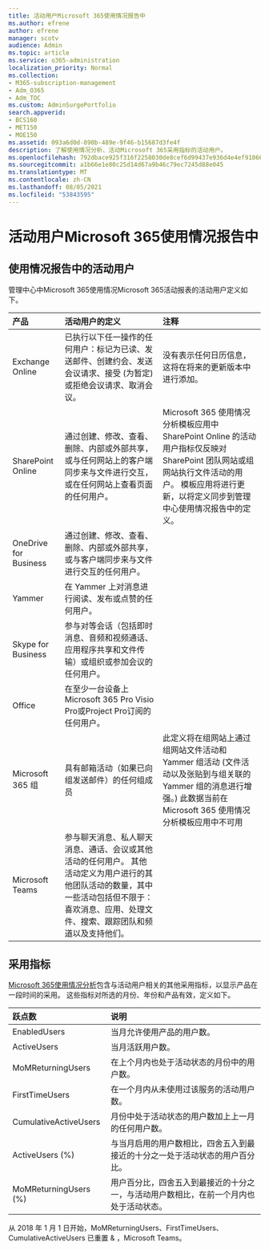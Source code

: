 ```yaml
---
title: 活动用户Microsoft 365使用情况报告中
ms.author: efrene
author: efrene
manager: scotv
audience: Admin
ms.topic: article
ms.service: o365-administration
localization_priority: Normal
ms.collection:
- M365-subscription-management
- Adm_O365
- Adm_TOC
ms.custom: AdminSurgePortfolio
search.appverid:
- BCS160
- MET150
- MOE150
ms.assetid: 093a6d0d-890b-489e-9f46-b15687d3fe4f
description: 了解使用情况分析、活动Microsoft 365采用指标的活动用户。
ms.openlocfilehash: 792dbace925f316f2258030de8cef6d99437e936d4e4ef9106672c4ac6d83064
ms.sourcegitcommit: a1b66e1e80c25d14d67a9b46c79ec7245d88e045
ms.translationtype: MT
ms.contentlocale: zh-CN
ms.lasthandoff: 08/05/2021
ms.locfileid: "53843595"
---
```

# <a name="active-user-in-microsoft-365-usage-reports"></a>活动用户Microsoft 365使用情况报告中

## <a name="active-user-in-usage-reports"></a>使用情况报告中的活动用户

管理中心中Microsoft 365使用情况Microsoft 365活动报表的活动[](usage-analytics.md)用户定义如下。 [](../activity-reports/activity-reports.md) 
  
|**产品**|**活动用户的定义**|**注释**|
|:-----|:-----|:-----|
|Exchange Online  <br/> |已执行以下任一操作的任何用户：标记为已读、发送邮件、创建约会、发送会议请求、接受 (为暂定) 或拒绝会议请求、取消会议。  <br/> |没有表示任何日历信息，这将在将来的更新版本中进行添加。  <br/> |
|SharePoint Online  <br/> |通过创建、修改、查看、删除、内部或外部共享，或与任何网站上的客户端同步来与文件进行交互，或在任何网站上查看页面的任何用户。  <br/> |Microsoft 365 使用情况分析模板应用中 SharePoint Online 的活动用户指标仅反映对 SharePoint 团队网站或组网站执行文件活动的用户。 模板应用将进行更新，以将定义同步到管理中心使用情况报告中的定义。  <br/> |
|OneDrive for Business  <br/> |通过创建、修改、查看、删除、内部或外部共享，或与客户端同步来与文件进行交互的任何用户。  <br/> ||
|Yammer  <br/> |在 Yammer 上对消息进行阅读、发布或点赞的任何用户。  <br/> ||
|Skype for Business  <br/> |参与对等会话（包括即时消息、音频和视频通话、应用程序共享和文件传输）或组织或参加会议的任何用户。  <br/> ||
|Office  <br/> |在至少一台设备上Microsoft 365 Pro Visio Pro或Project Pro订阅的任何用户。  <br/> ||
|Microsoft 365 组  <br/> |具有邮箱活动（如果已向组发送邮件）的任何组成员  <br/> |此定义将在组网站上通过组网站文件活动和 Yammer 组活动 (文件活动以及张贴到与组关联的 Yammer 组的消息进行增强。) 此数据当前在 Microsoft 365 使用情况分析模板应用中不可用  <br/> |
|Microsoft Teams  <br/> |参与聊天消息、私人聊天消息、通话、会议或其他活动的任何用户。 其他活动定义为用户进行的其他团队活动的数量，其中一些活动包括但不限于：喜欢消息、应用、处理文件、搜索、跟踪团队和频道以及支持他们。  <br/> ||
   
## <a name="adoption-metrics"></a>采用指标

[Microsoft 365使用情况分析](usage-analytics.md)包含与活动用户相关的其他采用指标，以显示产品在一段时间的采用。 这些指标对所选的月份、年份和产品有效，定义如下。 
  
|**跃点数**|**说明**|
|:-----|:-----|
|EnabledUsers  <br/> |当月允许使用产品的用户数。  <br/> |
|ActiveUsers  <br/> |当月活跃用户数。  <br/> |
|MoMReturningUsers  <br/> |在上个月内也处于活动状态的月份中的用户数。  <br/> |
|FirstTimeUsers  <br/> |在一个月内从未使用过该服务的活动用户数。  <br/> |
|CumulativeActiveUsers  <br/> |月份中处于活动状态的用户数加上上一月的任何用户数。  <br/> |
|ActiveUsers (%)   <br/> |与当月启用的用户数相比，四舍五入到最接近的十分之一处于活动状态的用户百分比。  <br/> |
|MoMReturningUsers (%)   <br/> |用户百分比，四舍五入到最接近的十分之一，与活动用户数相比，在前一个月内也处于活动状态。  <br/> |
   
从 2018 年 1 月 1 日开始，MoMReturningUsers、FirstTimeUsers、CumulativeActiveUsers 已重置 &amp; ，Microsoft Teams。
  
